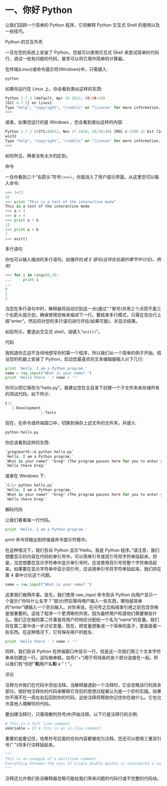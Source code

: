# 一、你好 Python

让我们回顾一个简单的 Python 程序，它将解释 Python 交互式 Shell 的使用以及一些技巧。

Python 的交互外壳

一旦在您的系统上安装了 Python，您就可以使用交互式 Shell 来尝试简单的代码行，调试一些有问题的代码，甚至可以将它用作简单的计算器。

在终端(Linux)或命令提示符(Windows)中，只需键入:

```py
python
```

如果你运行在 Linux 上，你会看到类似这样的东西:

```py
Python 2.7.3 (default, Apr 10 2013, 05:09:49)
[GCC 4.7.2] on linux2
Type "help", "copyright", "credits" or "license" for more information.
>>>
```

或者，如果您运行的是 Windows ，您会看到类似这样的内容:

```py
Python 2.7.1 (r271:86832, Nov 27 2010, 18:30:46) [MSC v.1500 32 bit (Intel)] on
win32
Type "help", "copyright", "credits" or "license" for more information.
>>>
```

如你所见，两者没有太大的区别。

命令

一旦你看到三个“右箭头”符号`(>>>)`，你就进入了用户提示界面。从这里您可以输入命令:

```py
>>> 3+23
26
>>> print "This is a test of the interactive mode"
This is a test of the interactive mode
>>> a = 3
>>> b = 4
>>> print a * b
12
>>> print a + b
7
>>> exit()
```

多行语句

你也可以输入缩进的多行语句，如循环的*或 *if* 语句(这将在后面的章节中讨论)。例如:*

```py
>>> for i in range(0,3):
...     print i
...
0
1
2
```

当您在多行语句中时，解释器将自动识别这一点(通过":"冒号)并用三个点而不是三个右箭头提示您。确保使用空格来缩进下一行。要结束多行模式，只需在空白行上按“enter”。然后将对您的多行语句进行评估(如果可能)，并显示结果。

如前所示，要退出交互式 shell，请键入“`exit()`”。

代码

我知道你正迫不及待地想写你的第一个程序，所以我们从一个简单的例子开始。假设您的机器上安装了 Python，启动您最喜欢的文本编辑器输入以下几行:

```py
print 'Hello. I am a Python program.'
name = raw_input("What is your name? ")
print 'Hello there ' + name + '!'
```

你可以把它保存为“hello.py”。我建议您在主目录下创建一个子文件夹来存储所有的测试代码，如下所示:

```py
C:\
   |-Development
                |-Tests
```

现在，在命令或终端窗口中，切换到保存上述文件的文件夹，并键入:

```py
python hello.py
```

你应该看到这样的东西:

```py
`greg@earth:∼$ python hello.py`
`Hello. I am a Python program.`
`What is your name?` *Greg* (The program pauses here for you to enter your name)
`Hello there Greg!`
```

或者在 Windows 下:

```py
`C:\> python hello.py`
`Hello. I am a Python program.`
`What is your name?` *Greg* (The program pauses here for you to enter your name)
`Hello there Greg!`
```

解码代码

让我们看看每一行代码。

```py
print 'Hello. I am a Python program.'
```

print 命令将输出到终端或命令提示符框中。

在这种情况下，我们告诉 Python 显示“Hello。我是 Python 程序。”请注意，我们想要显示的内容在代码的单引号中。可以用单引号或双引号将字符串括起来。但是，当您想要在显示字符串中显示单引号时，应该使用双引号将整个字符串括起来。如果要在显示字符串中显示双引号，应该用单引号将字符串括起来。我们将在第 4 章中讨论这个问题。

```py
name = raw_input("What is your name? ")
```

这里我们做两件事。首先，我们使用 raw_input 命令告诉 Python 向用户显示一个提示(“你叫什么名字？”部分)然后等待用户输入一些东西，哪怕是简单的“enter”键输入一个空白输入。对你来说，在问号之后和结束引用之前包含空格是很重要的。这给了程序一个更清晰的外观，因为最终用户知道他们需要做些什么。我们正在做的第二件事是将用户的响应分配给一个名为“name”的变量。我们将在第二章中进一步讨论变量。现在，把变量想象成一个简单的盒子，里面装着一些东西。在这种情况下，它将保存用户的姓名:

```py
print 'Hello there ' + name + '!'
```

同样，我们告诉 Python 在终端窗口中显示一行，但是这一次我们用三个文本字符串来创建这一行。这叫做串联。加号(“+”)用于将线条的各个部分连接在一起。所以我们有“你好”**和**用户名**和** a "！"。

评论

注释允许我们在代码中添加注释。当解释器遇到一个注释时，它会忽略该行的其余部分。很好地注释你的代码来解释它背后的思想过程被认为是一个好的实践。如果你不得不在一周左右后回到你的代码，这些注释将帮助你记住你在做什么。它也允许其他人理解你的代码。

要创建注释行，只需用散列符号(#)开始注释。以下行是注释行的示例:

```py
# This is a full line comment.
aVariable = 23 # this is an in-line comment.
```

重要的是要记住，哈希符号后面的任何内容都被视为注释。您还可以使用三重双引号(" ")将多行注释括起来。

```py
"""
This is an example of a multiline comment.
Everything between the sets of triple double quotes is considered a comment.
"""
```

注释还允许我们告诉解释器忽略可能给我们带来问题的代码行或不完整的代码块。